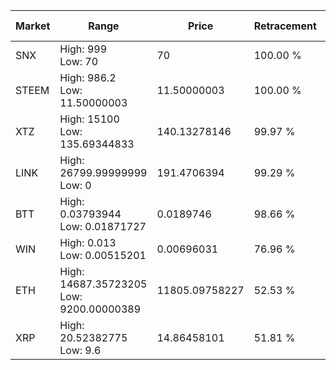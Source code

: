 | Market | Range | Price| Retracement | Doubles to 50% |
| --- | --- | --- | --- | --- |
| SNX | High: 999<br />Low: 70 | 70 | 100.00 % | 7.64 |
| STEEM | High: 986.2<br />Low: 11.50000003 | 11.50000003 | 100.00 % | 43.38 |
| XTZ | High: 15100<br />Low: 135.69344833 | 140.13278146 | 99.97 % | 54.36 |
| LINK | High: 26799.99999999<br />Low: 0 | 191.4706394 | 99.29 % | 69.98 |
| BTT | High: 0.03793944<br />Low: 0.01871727 | 0.0189746 | 98.66 % | 1.49 |
| WIN | High: 0.013<br />Low: 0.00515201 | 0.00696031 | 76.96 % | 1.30 |
| ETH | High: 14687.35723205<br />Low: 9200.00000389 | 11805.09758227 | 52.53 % | 1.01 |
| XRP | High: 20.52382775<br />Low: 9.6 | 14.86458101 | 51.81 % | 1.01 |
